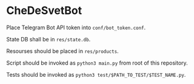 # CheDeSvetBot

Place Telegram Bot API token into `conf/bot_token.conf`.

State DB shall be in `res/state.db`.

Resourses should be placed in `res/products`.

Script should be invoked as `python3 main.py` from root of this repository.

Tests should be invoked as `python3 test/$PATH_TO_TEST/$TEST_NAME.py`.
